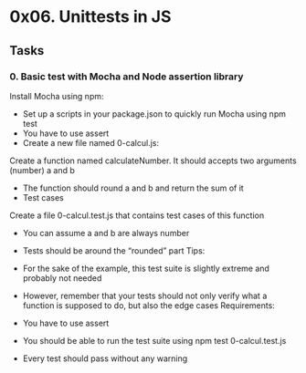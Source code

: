 # 0x06. Unittests in JS
## Tasks
### 0. Basic test with Mocha and Node assertion library
Install Mocha using npm:

+ Set up a scripts in your package.json to quickly run Mocha using npm test
+ You have to use assert
+ Create a new file named 0-calcul.js:

Create a function named calculateNumber. It should accepts two arguments (number) a and b
+ The function should round a and b and return the sum of it
+ Test cases

Create a file 0-calcul.test.js that contains test cases of this function
+ You can assume a and b are always number
+ Tests should be around the “rounded” part
Tips:

+ For the sake of the example, this test suite is slightly extreme and probably not needed
+ However, remember that your tests should not only verify what a function is supposed to do, but also the edge cases
Requirements:

+ You have to use assert
+ You should be able to run the test suite using npm test 0-calcul.test.js
+ Every test should pass without any warning
